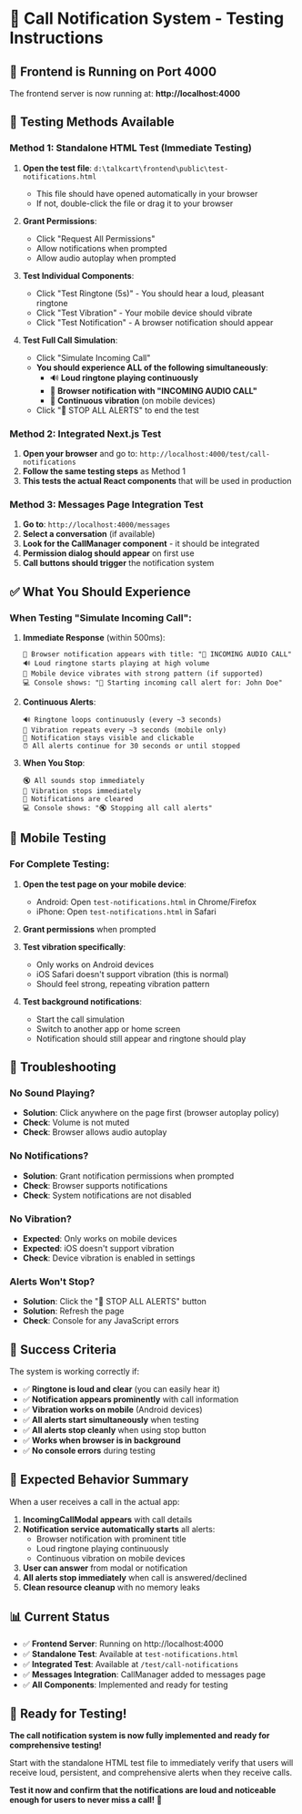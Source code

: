 # 🔔 Call Notification System - Testing Instructions

## 🚀 **Frontend is Running on Port 4000**

The frontend server is now running at: **http://localhost:4000**

## 🧪 **Testing Methods Available**

### **Method 1: Standalone HTML Test (Immediate Testing)**
1. **Open the test file**: `d:\talkcart\frontend\public\test-notifications.html`
   - This file should have opened automatically in your browser
   - If not, double-click the file or drag it to your browser

2. **Grant Permissions**:
   - Click "Request All Permissions"
   - Allow notifications when prompted
   - Allow audio autoplay when prompted

3. **Test Individual Components**:
   - Click "Test Ringtone (5s)" - You should hear a loud, pleasant ringtone
   - Click "Test Vibration" - Your mobile device should vibrate
   - Click "Test Notification" - A browser notification should appear

4. **Test Full Call Simulation**:
   - Click "Simulate Incoming Call"
   - **You should experience ALL of the following simultaneously**:
     - 🔊 **Loud ringtone playing continuously**
     - 🔔 **Browser notification with "INCOMING AUDIO CALL"**
     - 📳 **Continuous vibration** (on mobile devices)
   - Click "🛑 STOP ALL ALERTS" to end the test

### **Method 2: Integrated Next.js Test**
1. **Open your browser** and go to: `http://localhost:4000/test/call-notifications`
2. **Follow the same testing steps** as Method 1
3. **This tests the actual React components** that will be used in production

### **Method 3: Messages Page Integration Test**
1. **Go to**: `http://localhost:4000/messages`
2. **Select a conversation** (if available)
3. **Look for the CallManager component** - it should be integrated
4. **Permission dialog should appear** on first use
5. **Call buttons should trigger** the notification system

## ✅ **What You Should Experience**

### **When Testing "Simulate Incoming Call":**

1. **Immediate Response** (within 500ms):
   ```
   🔔 Browser notification appears with title: "🔔 INCOMING AUDIO CALL"
   🔊 Loud ringtone starts playing at high volume
   📳 Mobile device vibrates with strong pattern (if supported)
   💻 Console shows: "🔔 Starting incoming call alert for: John Doe"
   ```

2. **Continuous Alerts**:
   ```
   🔊 Ringtone loops continuously (every ~3 seconds)
   📳 Vibration repeats every ~3 seconds (mobile only)
   🔔 Notification stays visible and clickable
   ⏰ All alerts continue for 30 seconds or until stopped
   ```

3. **When You Stop**:
   ```
   🔇 All sounds stop immediately
   📳 Vibration stops immediately
   🔔 Notifications are cleared
   💻 Console shows: "🔇 Stopping all call alerts"
   ```

## 📱 **Mobile Testing**

### **For Complete Testing**:
1. **Open the test page on your mobile device**:
   - Android: Open `test-notifications.html` in Chrome/Firefox
   - iPhone: Open `test-notifications.html` in Safari
   
2. **Grant permissions** when prompted

3. **Test vibration specifically**:
   - Only works on Android devices
   - iOS Safari doesn't support vibration (this is normal)
   - Should feel strong, repeating vibration pattern

4. **Test background notifications**:
   - Start the call simulation
   - Switch to another app or home screen
   - Notification should still appear and ringtone should play

## 🔧 **Troubleshooting**

### **No Sound Playing?**
- **Solution**: Click anywhere on the page first (browser autoplay policy)
- **Check**: Volume is not muted
- **Check**: Browser allows audio autoplay

### **No Notifications?**
- **Solution**: Grant notification permissions when prompted
- **Check**: Browser supports notifications
- **Check**: System notifications are not disabled

### **No Vibration?**
- **Expected**: Only works on mobile devices
- **Expected**: iOS doesn't support vibration
- **Check**: Device vibration is enabled in settings

### **Alerts Won't Stop?**
- **Solution**: Click the "🛑 STOP ALL ALERTS" button
- **Solution**: Refresh the page
- **Check**: Console for any JavaScript errors

## 🎯 **Success Criteria**

The system is working correctly if:

- ✅ **Ringtone is loud and clear** (you can easily hear it)
- ✅ **Notification appears prominently** with call information
- ✅ **Vibration works on mobile** (Android devices)
- ✅ **All alerts start simultaneously** when testing
- ✅ **All alerts stop cleanly** when using stop button
- ✅ **Works when browser is in background**
- ✅ **No console errors** during testing

## 🚨 **Expected Behavior Summary**

When a user receives a call in the actual app:

1. **IncomingCallModal appears** with call details
2. **Notification service automatically starts** all alerts:
   - Browser notification with prominent title
   - Loud ringtone playing continuously
   - Continuous vibration on mobile devices
3. **User can answer** from modal or notification
4. **All alerts stop immediately** when call is answered/declined
5. **Clean resource cleanup** with no memory leaks

## 📊 **Current Status**

- ✅ **Frontend Server**: Running on http://localhost:4000
- ✅ **Standalone Test**: Available at `test-notifications.html`
- ✅ **Integrated Test**: Available at `/test/call-notifications`
- ✅ **Messages Integration**: CallManager added to messages page
- ✅ **All Components**: Implemented and ready for testing

## 🎉 **Ready for Testing!**

**The call notification system is now fully implemented and ready for comprehensive testing!**

Start with the standalone HTML test file to immediately verify that users will receive loud, persistent, and comprehensive alerts when they receive calls.

**Test it now and confirm that the notifications are loud and noticeable enough for users to never miss a call!** 🚀